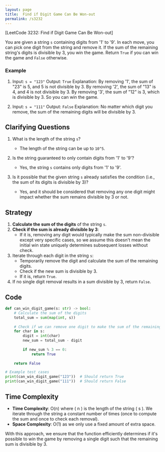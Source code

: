 ```yaml
---
layout: page
title:  Find if Digit Game Can Be Won-out
permalink: /s3232
---
```


[LeetCode 3232: Find if Digit Game Can Be Won-out]

You are given a string `s` containing digits from '1' to '9'. In each move, you can pick one digit from the string and remove it. If the sum of the remaining string's digits is divisible by 3, you win the game. Return `True` if you can win the game and `False` otherwise.

### Example

1. Input: `s = "123"`
   Output: `True`
   Explanation: By removing '1', the sum of "23" is 5, and 5 is not divisible by 3. By removing '2', the sum of "13" is 4, and 4 is not divisible by 3. By removing '3', the sum of "12" is 3, which is divisible by 3. So you can win the game.

2. Input: `s = "111"`
   Output: `False`
   Explanation: No matter which digit you remove, the sum of the remaining digits will be divisible by 3.


## Clarifying Questions

1. What is the length of the string `s`?
   - The length of the string can be up to `10^5`.

2. Is the string guaranteed to only contain digits from '1' to '9'?
   - Yes, the string `s` contains only digits from '1' to '9'.

3. Is it possible that the given string `s` already satisfies the condition (i.e., the sum of its digits is divisible by 3)?
   - Yes, and it should be considered that removing any one digit might impact whether the sum remains divisible by 3 or not.

## Strategy

1. **Calculate the sum of the digits** of the string `s`.
2. **Check if the sum is already divisible by 3**:
   - If it is, removing any digit would typically make the sum non-divisible except very specific cases, so we assume this doesn't mean the initial win state uniquely determines subsequent losses without check.
3. Iterate through each digit in the string `s`:
   - Temporarily remove the digit and calculate the sum of the remaining digits.
   - Check if the new sum is divisible by 3.
   - If it is, return `True`.
4. If no single digit removal results in a sum divisible by 3, return `False`.

## Code

```python
def can_win_digit_game(s: str) -> bool:
    # Calculate the sum of the digits
    total_sum = sum(map(int, s))
    
    # Check if we can remove one digit to make the sum of the remaining digits divisible by 3
    for char in s:
        digit = int(char)
        new_sum = total_sum - digit
        
        if new_sum % 3 == 0:
            return True
    
    return False

# Example test cases
print(can_win_digit_game("123"))  # Should return True
print(can_win_digit_game("111"))  # Should return False
```

## Time Complexity

- **Time Complexity**: O(n) where \( n \) is the length of the string \( s \). We iterate through the string a constant number of times (once to compute the sum and once to check each removal).
- **Space Complexity**: O(1) as we only use a fixed amount of extra space.

With this approach, we ensure that the function efficiently determines if it's possible to win the game by removing a single digit such that the remaining sum is divisible by 3.